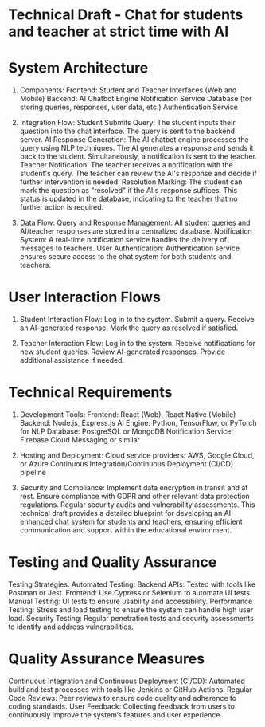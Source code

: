 
# Technical Draft - Chat for students and teacher at strict time with AI

# System Architecture
1. Components:
Frontend:
Student and Teacher Interfaces (Web and Mobile)
Backend:
AI Chatbot Engine
Notification Service
Database (for storing queries, responses, user data, etc.)
Authentication Service

2. Integration Flow:
Student Submits Query:
The student inputs their question into the chat interface.
The query is sent to the backend server.
AI Response Generation:
The AI chatbot engine processes the query using NLP techniques.
The AI generates a response and sends it back to the student.
Simultaneously, a notification is sent to the teacher.
Teacher Notification:
The teacher receives a notification with the student's query.
The teacher can review the AI's response and decide if further intervention is needed.
Resolution Marking:
The student can mark the question as "resolved" if the AI's response suffices.
This status is updated in the database, indicating to the teacher that no further action is required.

3. Data Flow:
Query and Response Management:
All student queries and AI/teacher responses are stored in a centralized database.
Notification System:
A real-time notification service handles the delivery of messages to teachers.
User Authentication:
Authentication service ensures secure access to the chat system for both students and teachers.

# User Interaction Flows
1. Student Interaction Flow:
Log in to the system.
Submit a query.
Receive an AI-generated response.
Mark the query as resolved if satisfied.

2. Teacher Interaction Flow:
Log in to the system.
Receive notifications for new student queries.
Review AI-generated responses.
Provide additional assistance if needed.

# Technical Requirements
1. Development Tools:
Frontend: React (Web), React Native (Mobile)
Backend: Node.js, Express.js
AI Engine: Python, TensorFlow, or PyTorch for NLP
Database: PostgreSQL or MongoDB
Notification Service: Firebase Cloud Messaging or similar

2. Hosting and Deployment:
Cloud service providers: AWS, Google Cloud, or Azure
Continuous Integration/Continuous Deployment (CI/CD) pipeline

3. Security and Compliance:
Implement data encryption in transit and at rest.
Ensure compliance with GDPR and other relevant data protection regulations.
Regular security audits and vulnerability assessments.
This technical draft provides a detailed blueprint for developing an AI-enhanced chat system for students and teachers, ensuring efficient communication and support within the educational environment.

# Testing and Quality Assurance
Testing Strategies:
Automated Testing:
Backend APIs: Tested with tools like Postman or Jest.
Frontend: Use Cypress or Selenium to automate UI tests.
Manual Testing:
UI tests to ensure usability and accessibility.
Performance Testing:
Stress and load testing to ensure the system can handle high user load.
Security Testing:
Regular penetration tests and security assessments to identify and address vulnerabilities.

# Quality Assurance Measures
Continuous Integration and Continuous Deployment (CI/CD):
Automated build and test processes with tools like Jenkins or GitHub Actions.
Regular Code Reviews:
Peer reviews to ensure code quality and adherence to coding standards.
User Feedback:
Collecting feedback from users to continuously improve the system’s features and user experience.